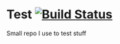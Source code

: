 Test [![Build Status](https://travis-ci.org/MiniDigger/Test.svg?branch=master)](https://travis-ci.org/MiniDigger/Test)
====
Small repo I use to test stuff
